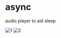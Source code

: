 # async
 audio player to aid sleep

![1](https://github.com/maxtearney/async/assets/88261993/6c6e8d6f-9f85-4a23-948f-109b257b317d) ![2](https://github.com/maxtearney/async/assets/88261993/e21fa49d-e3fc-4ff0-89ff-82c55434af5b)

